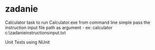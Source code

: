 # zadanie
Calculator task
to run Calculator.exe from command line simple pass the instruction input file path as argument - ex: calculator c:\zadanieinstructionsinput.txt

Unit Tests using NUnit
